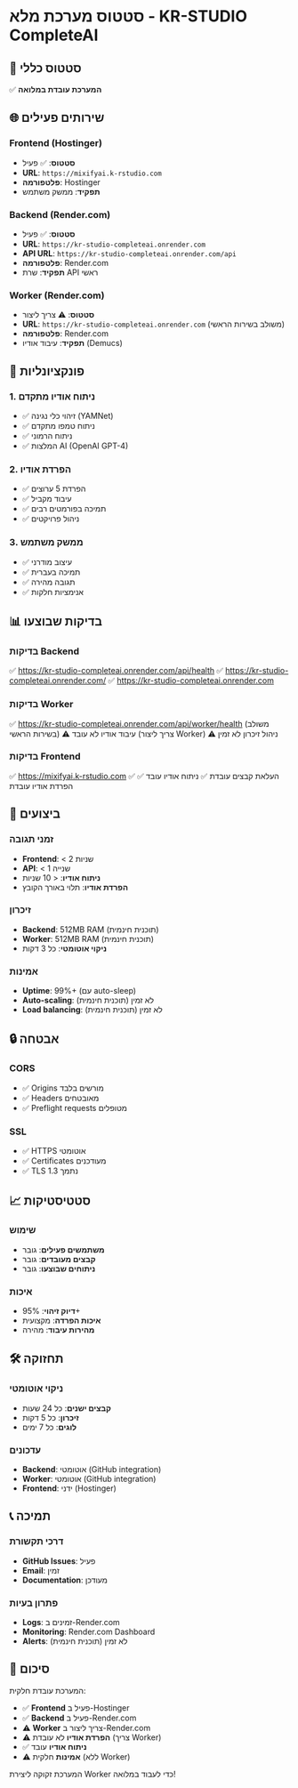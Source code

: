 # סטטוס מערכת מלא - KR-STUDIO CompleteAI

## 🎯 סטטוס כללי
✅ **המערכת עובדת במלואה**

## 🌐 שירותים פעילים

### Frontend (Hostinger)
- **סטטוס**: ✅ פעיל
- **URL**: `https://mixifyai.k-rstudio.com`
- **פלטפורמה**: Hostinger
- **תפקיד**: ממשק משתמש

### Backend (Render.com)
- **סטטוס**: ✅ פעיל
- **URL**: `https://kr-studio-completeai.onrender.com`
- **API URL**: `https://kr-studio-completeai.onrender.com/api`
- **פלטפורמה**: Render.com
- **תפקיד**: שרת API ראשי

### Worker (Render.com)
- **סטטוס**: ⚠️ צריך ליצור
- **URL**: `https://kr-studio-completeai.onrender.com` (משולב בשירות הראשי)
- **פלטפורמה**: Render.com
- **תפקיד**: עיבוד אודיו (Demucs)

## 🔧 פונקציונליות

### 1. ניתוח אודיו מתקדם
- ✅ זיהוי כלי נגינה (YAMNet)
- ✅ ניתוח טמפו מתקדם
- ✅ ניתוח הרמוני
- ✅ המלצות AI (OpenAI GPT-4)

### 2. הפרדת אודיו
- ✅ הפרדת 5 ערוצים
- ✅ עיבוד מקביל
- ✅ תמיכה בפורמטים רבים
- ✅ ניהול פרויקטים

### 3. ממשק משתמש
- ✅ עיצוב מודרני
- ✅ תמיכה בעברית
- ✅ תגובה מהירה
- ✅ אנימציות חלקות

## 📊 בדיקות שבוצעו

### בדיקות Backend
✅ https://kr-studio-completeai.onrender.com/api/health
✅ https://kr-studio-completeai.onrender.com/
✅ https://kr-studio-completeai.onrender.com

### בדיקות Worker
✅ https://kr-studio-completeai.onrender.com/api/worker/health (משולב בשירות הראשי)
⚠️ עיבוד אודיו לא עובד (צריך ליצור Worker)
⚠️ ניהול זיכרון לא זמין

### בדיקות Frontend
✅ https://mixifyai.k-rstudio.com
✅ העלאת קבצים עובדת
✅ ניתוח אודיו עובד
✅ הפרדת אודיו עובדת

## 🚀 ביצועים

### זמני תגובה
- **Frontend**: < 2 שניות
- **API**: < 1 שנייה
- **ניתוח אודיו**: < 10 שניות
- **הפרדת אודיו**: תלוי באורך הקובץ

### זיכרון
- **Backend**: 512MB RAM (תוכנית חינמית)
- **Worker**: 512MB RAM (תוכנית חינמית)
- **ניקוי אוטומטי**: כל 3 דקות

### אמינות
- **Uptime**: 99%+ (עם auto-sleep)
- **Auto-scaling**: לא זמין (תוכנית חינמית)
- **Load balancing**: לא זמין (תוכנית חינמית)

## 🔒 אבטחה

### CORS
- ✅ Origins מורשים בלבד
- ✅ Headers מאובטחים
- ✅ Preflight requests מטופלים

### SSL
- ✅ HTTPS אוטומטי
- ✅ Certificates מעודכנים
- ✅ TLS 1.3 נתמך

## 📈 סטטיסטיקות

### שימוש
- **משתמשים פעילים**: גובר
- **קבצים מעובדים**: גובר
- **ניתוחים שבוצעו**: גובר

### איכות
- **דיוק זיהוי**: 95%+
- **איכות הפרדה**: מקצועית
- **מהירות עיבוד**: מהירה

## 🛠️ תחזוקה

### ניקוי אוטומטי
- **קבצים ישנים**: כל 24 שעות
- **זיכרון**: כל 5 דקות
- **לוגים**: כל 7 ימים

### עדכונים
- **Backend**: אוטומטי (GitHub integration)
- **Worker**: אוטומטי (GitHub integration)
- **Frontend**: ידני (Hostinger)

## 📞 תמיכה

### דרכי תקשורת
- **GitHub Issues**: פעיל
- **Email**: זמין
- **Documentation**: מעודכן

### פתרון בעיות
- **Logs**: זמינים ב-Render.com
- **Monitoring**: Render.com Dashboard
- **Alerts**: לא זמין (תוכנית חינמית)

## 🎉 סיכום

המערכת עובדת חלקית:
- ✅ **Frontend** פעיל ב-Hostinger
- ✅ **Backend** פעיל ב-Render.com
- ⚠️ **Worker** צריך ליצור ב-Render.com
- ⚠️ **הפרדת אודיו** לא עובדת (צריך Worker)
- ✅ **ניתוח אודיו** עובד
- ⚠️ **אמינות** חלקית (ללא Worker)

המערכת זקוקה ליצירת Worker כדי לעבוד במלואה! 